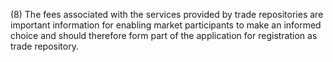 (8) The fees associated with the services provided by trade repositories are important information for enabling market participants to make an informed choice and should therefore form part of the application for registration as trade repository.